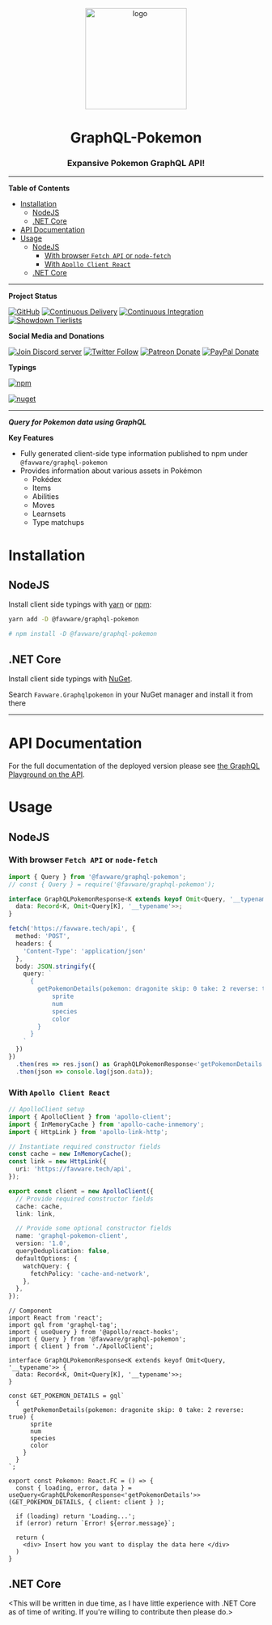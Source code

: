 <div align="center">
  <p>
  <a href="https://favware.tech/api"><img style="height: 200px" src="https://storage.googleapis.com/data-sunlight-146313.appspot.com/website-project-icons/favware-graphql.png" height="200" alt="logo"/></a>
  </p>

  <p>
<h1> GraphQL-Pokemon </h1>
<h3> Expansive Pokemon GraphQL API!</h3>
  </p>

</div>

---

**Table of Contents**

- [Installation](#installation)
  * [NodeJS](#nodejs)
  * [.NET Core](#net-core)
- [API Documentation](#api-documentation)
- [Usage](#usage)
  * [NodeJS](#nodejs-1)
    + [With browser `Fetch API` or `node-fetch`](#with-browser--fetch-api--or--node-fetch-)
    + [With `Apollo Client React`](#with--apollo-client-react-)
  * [.NET Core](#net-core-1)

---

**Project Status**

[![GitHub](https://img.shields.io/github/license/favware/graphql-pokemon?logo=github&style=flat-square)](https://github.com/favware/graphql-pokemon/blob/master/LICENSE.md)
[![Continuous Delivery](https://github.com/favware/graphql-pokemon/workflows/Continuous%20Delivery/badge.svg)](https://github.com/favware/graphql-pokemon/actions?query=workflow%3A"Continuous+Delivery")
[![Continuous Integration](https://github.com/favware/graphql-pokemon/workflows/Continuous%20Integration/badge.svg)](https://github.com/favware/graphql-pokemon/actions?query=workflow%3A"Continuous+Integration")
[![Showdown Tierlists](https://github.com/favware/graphql-pokemon/workflows/Update%20Showdown%20Tierlists/badge.svg)](https://github.com/favware/graphql-pokemon/actions?query=workflow%3A"Update+Showdown+Formats")

**Social Media and Donations**

[![Join Discord server](https://img.shields.io/discord/512303595966824458?color=697EC4&label=Join%20Discord%20Server&logo=discord&logoColor=FDFEFE&style=flat-square)](https://favware.tech/redirect/server)
[![Twitter Follow](https://img.shields.io/twitter/follow/favna_?label=Follow%20@Favna_&logo=twitter&colorB=1DA1F2&style=flat-square)](https://twitter.com/Favna_/follow)
[![Patreon Donate](https://img.shields.io/badge/patreon-donate-brightgreen.svg?label=Donate%20with%20Patreon&logo=patreon&colorB=F96854&style=flat-square&link=https://www.patreon.com/bePatron?u=9336537)](https://www.patreon.com/bePatron?u=9336537)
[![PayPal Donate](https://img.shields.io/badge/paypal-donate-brightgreen.svg?label=Donate%20with%20Paypal&logo=paypal&colorB=00457C&style=flat-square&link=https://www.paypal.com/cgi-bin/webscr?cmd=_s-xclick&hosted_button_id=XMAYCF9SDHZ34)](https://www.patreon.com/bePatron?u=9336537)

**Typings**

[![npm](https://img.shields.io/npm/v/@favware/graphql-pokemon?color=crimson&label=TypeScript%20version&logo=npm&style=flat-square)](https://www.npmjs.com/package/@favware/graphql-pokemon)

[![nuget](https://img.shields.io/nuget/v/Favware.Graphqlpokemon?color=blue&label=.NET%20Core%20version&logo=nuget&style=flat-square)](https://www.nuget.org/packages/Favware.Graphqlpokemon/)

---

**_Query for Pokemon data using GraphQL_**

**Key Features**

- Fully generated client-side type information published to npm under `@favware/graphql-pokemon`
- Provides information about various assets in Pokémon
  - Pokédex
  - Items
  - Abilities
  - Moves
  - Learnsets
  - Type matchups

# Installation

## NodeJS

Install client side typings with [yarn](https://yarnpkg.com) or [npm](https://www.npmjs.com/):

```sh
yarn add -D @favware/graphql-pokemon

# npm install -D @favware/graphql-pokemon
```

## .NET Core

Install client side typings with [NuGet](https://www.nuget.org/).

Search `Favware.Graphqlpokemon` in your NuGet manager and install it from there

---

# API Documentation

For the full documentation of the deployed version please see [the GraphQL Playground on the API](https://favware.tech/api?ngsw-bypass=true).

# Usage

## NodeJS

### With browser `Fetch API` or `node-fetch`

```ts
import { Query } from '@favware/graphql-pokemon';
// const { Query } = require('@favware/graphql-pokemon');

interface GraphQLPokemonResponse<K extends keyof Omit<Query, '__typename'>> {
  data: Record<K, Omit<Query[K], '__typename'>>;
}

fetch('https://favware.tech/api', {
  method: 'POST',
  headers: {
    'Content-Type': 'application/json'
  },
  body: JSON.stringify({
    query: `
      {
        getPokemonDetails(pokemon: dragonite skip: 0 take: 2 reverse: true) {
            sprite
            num
            species
            color
        }
      }
    `
  })
})
  .then(res => res.json() as GraphQLPokemonResponse<'getPokemonDetails'>)
  .then(json => console.log(json.data));
```

### With `Apollo Client React`

```ts
// ApolloClient setup
import { ApolloClient } from 'apollo-client';
import { InMemoryCache } from 'apollo-cache-inmemory';
import { HttpLink } from 'apollo-link-http';

// Instantiate required constructor fields
const cache = new InMemoryCache();
const link = new HttpLink({
  uri: 'https://favware.tech/api',
});

export const client = new ApolloClient({
  // Provide required constructor fields
  cache: cache,
  link: link,

  // Provide some optional constructor fields
  name: 'graphql-pokemon-client',
  version: '1.0',
  queryDeduplication: false,
  defaultOptions: {
    watchQuery: {
      fetchPolicy: 'cache-and-network',
    },
  },
});
```
```tsx
// Component
import React from 'react';
import gql from 'graphql-tag';
import { useQuery } from '@apollo/react-hooks';
import { Query } from '@favware/graphql-pokemon';
import { client } from './ApolloClient';

interface GraphQLPokemonResponse<K extends keyof Omit<Query, '__typename'>> {
  data: Record<K, Omit<Query[K], '__typename'>>;
}

const GET_POKEMON_DETAILS = gql`
  {
    getPokemonDetails(pokemon: dragonite skip: 0 take: 2 reverse: true) {
      sprite
      num
      species
      color
    }
  }
`;

export const Pokemon: React.FC = () => {
  const { loading, error, data } = useQuery<GraphQLPokemonResponse<'getPokemonDetails'>>(GET_POKEMON_DETAILS, { client: client } );

  if (loading) return 'Loading...';
  if (error) return `Error! ${error.message}`;
  
  return (
    <div> Insert how you want to display the data here </div>
  )
}
```

## .NET Core

\<This will be written in due time, as I have little experience with .NET Core as of time of writing. If you're willing to contribute then please do.>